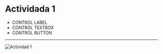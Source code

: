 # Actividada 1
- CONTROL LABEL
- CONTROL TEXTBOX
- CONTROL BUTTON
---
![Actividad 1](https://github.com/user-attachments/assets/689b6eb1-5cc5-4303-ad47-daed24460300)

